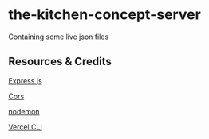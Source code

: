 # the-kitchen-concept-server
Containing some live json files

## Resources & Credits
[Express js](https://expressjs.com/en/starter/installing.html)

[Cors](http://expressjs.com/en/resources/middleware/cors.html)

[nodemon](https://www.npmjs.com/package/nodemon)

[Vercel CLI](https://vercel.com/docs/cli)